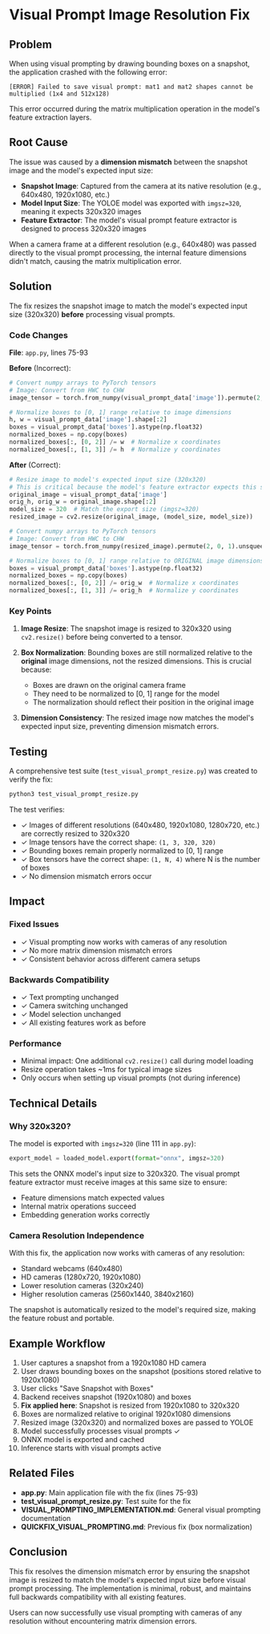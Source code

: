 # Visual Prompt Image Resolution Fix

## Problem
When using visual prompting by drawing bounding boxes on a snapshot, the application crashed with the following error:

```
[ERROR] Failed to save visual prompt: mat1 and mat2 shapes cannot be multiplied (1x4 and 512x128)
```

This error occurred during the matrix multiplication operation in the model's feature extraction layers.

## Root Cause
The issue was caused by a **dimension mismatch** between the snapshot image and the model's expected input size:

- **Snapshot Image**: Captured from the camera at its native resolution (e.g., 640x480, 1920x1080, etc.)
- **Model Input Size**: The YOLOE model was exported with `imgsz=320`, meaning it expects 320x320 images
- **Feature Extractor**: The model's visual prompt feature extractor is designed to process 320x320 images

When a camera frame at a different resolution (e.g., 640x480) was passed directly to the visual prompt processing, the internal feature dimensions didn't match, causing the matrix multiplication error.

## Solution
The fix resizes the snapshot image to match the model's expected input size (320x320) **before** processing visual prompts.

### Code Changes

**File**: `app.py`, lines 75-93

**Before** (Incorrect):
```python
# Convert numpy arrays to PyTorch tensors
# Image: Convert from HWC to CHW
image_tensor = torch.from_numpy(visual_prompt_data['image']).permute(2, 0, 1).unsqueeze(0).float()

# Normalize boxes to [0, 1] range relative to image dimensions
h, w = visual_prompt_data['image'].shape[:2]
boxes = visual_prompt_data['boxes'].astype(np.float32)
normalized_boxes = np.copy(boxes)
normalized_boxes[:, [0, 2]] /= w  # Normalize x coordinates
normalized_boxes[:, [1, 3]] /= h  # Normalize y coordinates
```

**After** (Correct):
```python
# Resize image to model's expected input size (320x320)
# This is critical because the model's feature extractor expects this size
original_image = visual_prompt_data['image']
orig_h, orig_w = original_image.shape[:2]
model_size = 320  # Match the export size (imgsz=320)
resized_image = cv2.resize(original_image, (model_size, model_size))

# Convert numpy arrays to PyTorch tensors
# Image: Convert from HWC to CHW
image_tensor = torch.from_numpy(resized_image).permute(2, 0, 1).unsqueeze(0).float()

# Normalize boxes to [0, 1] range relative to ORIGINAL image dimensions
boxes = visual_prompt_data['boxes'].astype(np.float32)
normalized_boxes = np.copy(boxes)
normalized_boxes[:, [0, 2]] /= orig_w  # Normalize x coordinates
normalized_boxes[:, [1, 3]] /= orig_h  # Normalize y coordinates
```

### Key Points

1. **Image Resize**: The snapshot image is resized to 320x320 using `cv2.resize()` before being converted to a tensor.

2. **Box Normalization**: Bounding boxes are still normalized relative to the **original** image dimensions, not the resized dimensions. This is crucial because:
   - Boxes are drawn on the original camera frame
   - They need to be normalized to [0, 1] range for the model
   - The normalization should reflect their position in the original image

3. **Dimension Consistency**: The resized image now matches the model's expected input size, preventing dimension mismatch errors.

## Testing

A comprehensive test suite (`test_visual_prompt_resize.py`) was created to verify the fix:

```bash
python3 test_visual_prompt_resize.py
```

The test verifies:
- ✓ Images of different resolutions (640x480, 1920x1080, 1280x720, etc.) are correctly resized to 320x320
- ✓ Image tensors have the correct shape: `(1, 3, 320, 320)`
- ✓ Bounding boxes remain properly normalized to [0, 1] range
- ✓ Box tensors have the correct shape: `(1, N, 4)` where N is the number of boxes
- ✓ No dimension mismatch errors occur

## Impact

### Fixed Issues
- ✓ Visual prompting now works with cameras of any resolution
- ✓ No more matrix dimension mismatch errors
- ✓ Consistent behavior across different camera setups

### Backwards Compatibility
- ✓ Text prompting unchanged
- ✓ Camera switching unchanged
- ✓ Model selection unchanged
- ✓ All existing features work as before

### Performance
- Minimal impact: One additional `cv2.resize()` call during model loading
- Resize operation takes ~1ms for typical image sizes
- Only occurs when setting up visual prompts (not during inference)

## Technical Details

### Why 320x320?
The model is exported with `imgsz=320` (line 111 in `app.py`):
```python
export_model = loaded_model.export(format="onnx", imgsz=320)
```

This sets the ONNX model's input size to 320x320. The visual prompt feature extractor must receive images at this same size to ensure:
- Feature dimensions match expected values
- Internal matrix operations succeed
- Embedding generation works correctly

### Camera Resolution Independence
With this fix, the application now works with cameras of any resolution:
- Standard webcams (640x480)
- HD cameras (1280x720, 1920x1080)
- Lower resolution cameras (320x240)
- Higher resolution cameras (2560x1440, 3840x2160)

The snapshot is automatically resized to the model's required size, making the feature robust and portable.

## Example Workflow

1. User captures a snapshot from a 1920x1080 HD camera
2. User draws bounding boxes on the snapshot (positions stored relative to 1920x1080)
3. User clicks "Save Snapshot with Boxes"
4. Backend receives snapshot (1920x1080) and boxes
5. **Fix applied here**: Snapshot is resized from 1920x1080 to 320x320
6. Boxes are normalized relative to original 1920x1080 dimensions
7. Resized image (320x320) and normalized boxes are passed to YOLOE
8. Model successfully processes visual prompts ✓
9. ONNX model is exported and cached
10. Inference starts with visual prompts active

## Related Files

- **app.py**: Main application file with the fix (lines 75-93)
- **test_visual_prompt_resize.py**: Test suite for the fix
- **VISUAL_PROMPTING_IMPLEMENTATION.md**: General visual prompting documentation
- **QUICKFIX_VISUAL_PROMPTING.md**: Previous fix (box normalization)

## Conclusion

This fix resolves the dimension mismatch error by ensuring the snapshot image is resized to match the model's expected input size before visual prompt processing. The implementation is minimal, robust, and maintains full backwards compatibility with all existing features.

Users can now successfully use visual prompting with cameras of any resolution without encountering matrix dimension errors.
